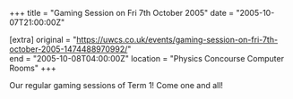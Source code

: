 +++
title = "Gaming Session on Fri 7th October 2005"
date = "2005-10-07T21:00:00Z"

[extra]
original = "https://uwcs.co.uk/events/gaming-session-on-fri-7th-october-2005-1474488970992/"    
end = "2005-10-08T04:00:00Z"
location = "Physics Concourse Computer Rooms"
+++

Our regular gaming sessions of Term 1\! Come one and all\!

